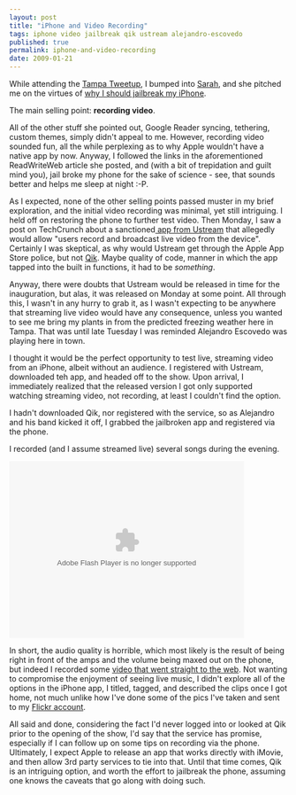 ```yaml
---
layout: post
title: "iPhone and Video Recording"
tags: iphone video jailbreak qik ustream alejandro-escovedo
published: true
permalink: iphone-and-video-recording
date: 2009-01-21
---
```


While attending the <a href="http://miklb.com/tampa-mosi-tweetup">Tampa Tweetup</a>, I bumped into <a href="http://www.sarahintampa.com/">Sarah</a>, and she pitched me on the virtues of <a href="http://www.readwriteweb.com/archives/why_you_have_to_jailbreak_the_iphone.php"> why I should jailbreak my iPhone</a>.

 The main selling point: <strong>recording video</strong>.  

All of the other stuff she pointed out, Google Reader syncing, tethering, custom themes, simply didn't appeal to me. However, recording video sounded fun, all the while perplexing as to why Apple wouldn't have a native app by now.  Anyway, I followed the links in the aforementioned ReadWriteWeb article she posted, and (with a bit of trepidation and guilt mind you), jail broke my phone for the sake of science - see, that sounds better and helps me sleep at night :-P.

As I expected, none of the other selling points passed muster in my brief exploration, and the initial video recording was minimal, yet still intriguing.  I held off on restoring the phone to further test video.  Then Monday, I saw a post on TechCrunch about a sanctioned<a href="http://www.techcrunch.com/2009/01/16/ustream-may-be-first-to-broadcast-video-from-unhacked-iphone/"> app from Ustream</a> that allegedly would allow "users record and broadcast live video from the device".  Certainly I was skeptical, as why would Ustream get through the Apple App Store police, but not <a href="xhttp://www.qik.com/">Qik</a>.  Maybe quality of code, manner in which the app tapped into the built in functions, it had to be <em>something</em>.

Anyway, there were doubts that Ustream would be released in time for the inauguration, but alas, it was released on Monday at some point.  All through this, I wasn't in any hurry to grab it, as I wasn't expecting to be anywhere that streaming live video would have any consequence, unless you wanted to see me bring my plants in from the predicted freezing weather here in Tampa.  That was until late Tuesday I was reminded Alejandro Escovedo was playing here in town.

I thought it would be the perfect opportunity to test live, streaming video from an iPhone, albeit without an audience.  I registered with Ustream, downloaded teh app, and headed off to the show.  Upon arrival, I immediately realized that the released version I got only supported watching streaming video, not recording, at least I couldn't find the option. 

I hadn't downloaded Qik, nor registered with the service, so as Alejandro and his band kicked it off, I grabbed the jailbroken app and registered via the phone.

I recorded (and I assume streamed live) several songs during the evening.  

<object classid="clsid:d27cdb6e-ae6d-11cf-96b8-444553540000" codebase="http://download.macromedia.com/pub/shockwave/cabs/flash/swflash.cab#version=9,0,115,0" width="425" height="319" id="qikPlayer" align="middle"><param name="allowScriptAccess" value="sameDomain" /><param name="allowFullScreen" value="true" /><param name="movie" value="http://qik.com/swfs/qikPlayer4.swf" /><param name="quality" value="high" /><param name="bgcolor" value="#333333" /><param name="FlashVars" value="rssURL=http://qik.com/video/7ff6104c73e042618403029251670abf.rss&autoPlay=false"><embed src="http://qik.com/swfs/qikPlayer4.swf" quality="high" bgcolor="#333333" width="425" height="319" name="qikPlayer" align="middle" allowScriptAccess="sameDomain" allowFullScreen="true" type="application/x-shockwave-flash" pluginspage="http://www.macromedia.com/go/getflashplayer" FlashVars="rssURL=http://qik.com/video/7ff6104c73e042618403029251670abf.rss&autoPlay=false"/></object>

In short, the audio quality is horrible, which most likely is the result of being right in front of the amps and the volume being maxed out on the phone, but indeed  I recorded some <a href="http://qik.com/miklb">video that went straight to the web</a>.  Not wanting to compromise the enjoyment of seeing live music, I didn't explore all of the options in the iPhone app, I titled, tagged, and described the clips once I got home, not much unlike how I've done some of the pics I've taken and sent to my <a href="http://flickr.com/photos/miklb/sets/72157612195223156/">Flickr account</a>.

All said and done, considering the fact I'd never logged into or looked at Qik prior to the opening of the show, I'd say that the service has promise, especially if I can follow up on some tips on recording via the phone.  Ultimately, I expect Apple to release an app that works directly with iMovie, and then allow 3rd party services to tie into that.  Until that time comes, Qik is an intriguing option,  and worth the effort to jailbreak the phone, assuming one knows the caveats that go along with doing such.

